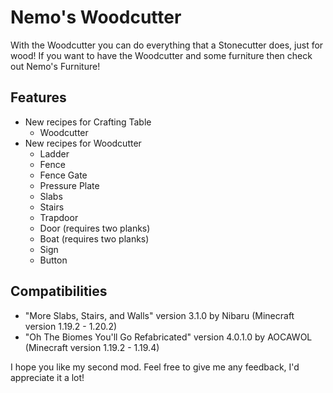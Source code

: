 # Nemo's Woodcutter

With the Woodcutter you can do everything that a Stonecutter does, just for wood!
If you want to have the Woodcutter and some furniture then check out Nemo's Furniture!

## Features
- New recipes for Crafting Table
    - Woodcutter
- New recipes for Woodcutter
    - Ladder
    - Fence
    - Fence Gate
    - Pressure Plate
    - Slabs
    - Stairs
    - Trapdoor
    - Door (requires two planks)
    - Boat (requires two planks)
    - Sign
    - Button

## Compatibilities
- "More Slabs, Stairs, and Walls" version 3.1.0 by Nibaru (Minecraft version 1.19.2 - 1.20.2)
- "Oh The Biomes You'll Go Refabricated" version 4.0.1.0 by AOCAWOL (Minecraft version 1.19.2 - 1.19.4)

I hope you like my second mod. Feel free to give me any feedback, I'd appreciate it a lot!
